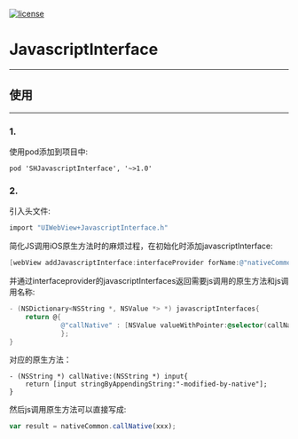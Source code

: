 [![license](https://img.shields.io/dub/l/vibe-d.svg?maxAge=2592000)]()

# JavascriptInterface

***
## 使用

***

### 1.

使用pod添加到项目中:

```
pod 'SHJavascriptInterface', '~>1.0'
```



### 2.

引入头文件:

```objective-c
import "UIWebView+JavascriptInterface.h"
```

简化JS调用iOS原生方法时的麻烦过程，在初始化时添加javascriptInterface:

```objective-c
[webView addJavascriptInterface:interfaceProvider forName:@"nativeCommon"];
```

并通过interfaceprovider的javascriptInterfaces返回需要js调用的原生方法和js调用名称:

```objective-c
- (NSDictionary<NSString *, NSValue *> *) javascriptInterfaces{
    return @{
             @"callNative" : [NSValue valueWithPointer:@selector(callNative:)]
             };
}
```

对应的原生方法：

```
- (NSString *) callNative:(NSString *) input{
    return [input stringByAppendingString:"-modified-by-native"];
}
```

然后js调用原生方法可以直接写成:

```javascript
var result = nativeCommon.callNative(xxx);
```

